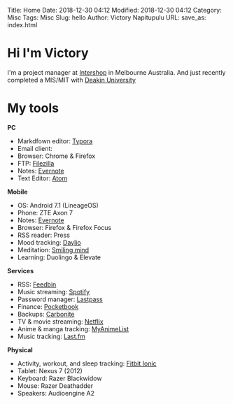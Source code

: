 Title: Home
Date: 2018-12-30 04:12
Modified: 2018-12-30 04:12
Category: Misc
Tags: Misc
Slug: hello
Author: Victory Napitupulu
URL:
save_as: index.html

# Hi I'm Victory #

I'm a project manager at [Intershop](//intershop.com) in Melbourne Australia. And just recently completed a MIS/MIT with [Deakin University](//deakin.edu.au)

# My tools #
**PC**
 - Markdfown editor: [Typora](//typora.io)
 - Email client:
 - Browser: Chrome & Firefox
 - FTP: [Filezilla](//filezilla-project.org)
 - Notes: [Evernote](//evernote.com)
 - Text Editor: [Atom](//atom.io)

**Mobile**
 - OS: Android 7.1 (LineageOS)
 - Phone: ZTE Axon 7
 - Notes: [Evernote](//evernote.com)
 - Browser: Firefox & Firefox Focus
 - RSS reader: Press
 - Mood tracking: [Daylio](//daylio.webflow.io)
 - Meditation: [Smiling mind](//smilingmind.com.au)
 - Learning: Duolingo & Elevate

**Services**
 - RSS: [Feedbin](//feedbin.com)
 - Music streaming: [Spotify](//spotify.com)
 - Password manager: [Lastpass](//lastpass.com)
 - Finance: [Pocketbook](//getpocketbook.com)
 - Backups: [Carbonite](//carbonite.com)
 - TV & movie streaming: [Netflix](//netflix.com)
 - Anime & manga tracking: [MyAnimeList](//myanimelist.net)
 - Music tracking: [Last.fm](//last.fm)

 **Physical**
  - Activity, workout, and sleep tracking: [Fitbit Ionic](//fitbit.com/au/ionic)
  - Tablet: Nexus 7 (2012)
  - Keyboard: Razer Blackwidow
  - Mouse: Razer Deathadder
  - Speakers: Audioengine A2
